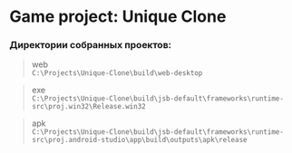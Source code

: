 # Game project: Unique Clone

### Директории собранных проектов:
> web  
`C:\Projects\Unique-Clone\build\web-desktop`

> exe  
`C:\Projects\Unique-Clone\build\jsb-default\frameworks\runtime-src\proj.win32\Release.win32`

> apk  
`C:\Projects\Unique-Clone\build\jsb-default\frameworks\runtime-src\proj.android-studio\app\build\outputs\apk\release`
